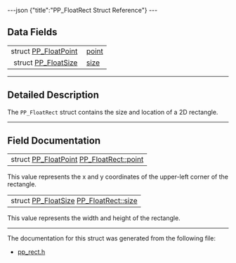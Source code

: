 ---json {"title":"PP\_FloatRect Struct Reference"} ---

Data Fields
-----------

<table><tbody><tr class="odd"><td style="text-align: right;">struct <a href="/docs/native-client/pepper_beta/c/struct_p_p___float_point/" class="el">PP_FloatPoint</a> </td><td><a href="/docs/native-client/pepper_beta/c/struct_p_p___float_rect#a9c1842db72443c25174df94e20a4f07d" class="el">point</a></td></tr><tr class="even"><td style="text-align: right;">struct <a href="/docs/native-client/pepper_beta/c/struct_p_p___float_size/" class="el">PP_FloatSize</a> </td><td><a href="/docs/native-client/pepper_beta/c/struct_p_p___float_rect#a29758a6bb4e577fe1f2e79fd46bc2134" class="el">size</a></td></tr></tbody></table>

------------------------------------------------------------------------

<span id="details" class="anchor" style="margin: 0;"></span>

Detailed Description
--------------------

The `PP_FloatRect` struct contains the size and location of a 2D rectangle.

------------------------------------------------------------------------

Field Documentation
-------------------

<span id="a9c1842db72443c25174df94e20a4f07d" class="anchor" style="margin: 0;"></span>

<table><tbody><tr class="odd"><td>struct <a href="/docs/native-client/pepper_beta/c/struct_p_p___float_point/" class="el">PP_FloatPoint</a> <a href="/docs/native-client/pepper_beta/c/struct_p_p___float_rect#a9c1842db72443c25174df94e20a4f07d" class="el">PP_FloatRect::point</a></td></tr></tbody></table>

This value represents the x and y coordinates of the upper-left corner of the rectangle.

<span id="a29758a6bb4e577fe1f2e79fd46bc2134" class="anchor" style="margin: 0;"></span>

<table><tbody><tr class="odd"><td>struct <a href="/docs/native-client/pepper_beta/c/struct_p_p___float_size/" class="el">PP_FloatSize</a> <a href="/docs/native-client/pepper_beta/c/struct_p_p___float_rect#a29758a6bb4e577fe1f2e79fd46bc2134" class="el">PP_FloatRect::size</a></td></tr></tbody></table>

This value represents the width and height of the rectangle.

------------------------------------------------------------------------

The documentation for this struct was generated from the following file:

-   <a href="/docs/native-client/pepper_beta/c/pp__rect_8h/" class="el">pp_rect.h</a>
